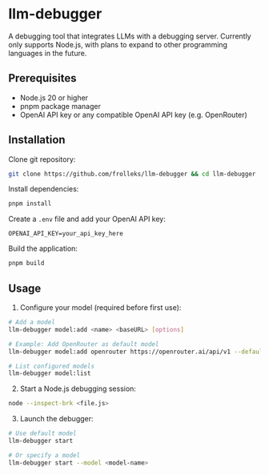# llm-debugger

A debugging tool that integrates LLMs with a debugging server. Currently only supports Node.js, with plans to expand to other programming languages in the future.

## Prerequisites
- Node.js 20 or higher
- pnpm package manager
- OpenAI API key or any compatible OpenAI API key (e.g. OpenRouter)

## Installation

Clone git repository:

```bash
git clone https://github.com/frolleks/llm-debugger && cd llm-debugger
```

Install dependencies:

```bash
pnpm install
```

Create a `.env` file and add your OpenAI API key:

```
OPENAI_API_KEY=your_api_key_here
```

Build the application:

```bash
pnpm build
```

## Usage

1. Configure your model (required before first use):
```bash
# Add a model
llm-debugger model:add <name> <baseURL> [options]

# Example: Add OpenRouter as default model
llm-debugger model:add openrouter https://openrouter.ai/api/v1 --default

# List configured models
llm-debugger model:list
```

2. Start a Node.js debugging session:
```bash
node --inspect-brk <file.js>
```

3. Launch the debugger:
```bash
# Use default model
llm-debugger start

# Or specify a model
llm-debugger start --model <model-name>
```